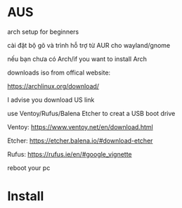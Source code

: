# AUS
arch setup for beginners

cài đặt bộ gõ và trình hỗ trợ từ AUR cho wayland/gnome

nếu bạn chưa có Arch/if you want to install Arch

downloads iso from offical website:

https://archlinux.org/download/

I advise you download US link

use Ventoy/Rufus/Balena Etcher to creat a USB boot drive

Ventoy: https://www.ventoy.net/en/download.html

Etcher: https://etcher.balena.io/#download-etcher

Rufus:  https://rufus.ie/en/#google_vignette

reboot your pc

# Install
